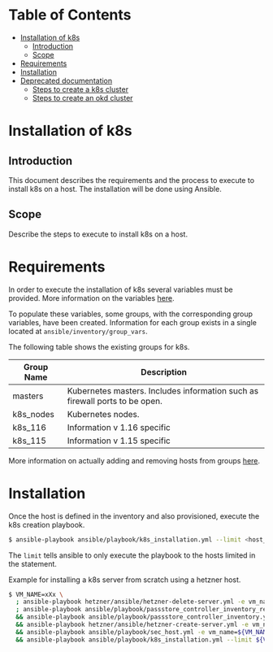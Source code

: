 # Table of Contents

   * [Installation of k8s](#installation-of-k8s)
      * [Introduction](#introduction)
      * [Scope](#scope)
   * [Requirements](#requirements)
   * [Installation](#installation)
   * [Deprecated documentation](#deprecated-documentation)
      * [Steps to create a k8s cluster](#steps-to-create-a-k8s-cluster)
      * [Steps to create an okd cluster](#steps-to-create-an-okd-cluster)


# Installation of k8s

## Introduction

This document describes the requirements and the process to execute to install k8s on a host. The installation will be done using Ansible.

## Scope

Describe the steps to execute to install k8s on a host.

# Requirements

In order to execute the installation of k8s several variables must be provided. More information on the variables [here](../ansible/roles/k8s_cluster/README.md).

To populate these variables, some groups, with the corresponding group variables, have been created. Information for each group exists in a single located at 
`ansible/inventory/group_vars`. 

The following table shows the existing groups for k8s.

| Group Name | Description |
| --- | --- |
| masters | Kubernetes masters. Includes information such as firewall ports to be open. |
| k8s_nodes | Kubernetes nodes. |
| k8s_116 | Information v 1.16 specific |
| k8s_115 | Information v 1.15 specific |

More information on actually adding and removing hosts from groups [here](../ansible/playbook/README.md#Groups).

# Installation

Once the host is defined in the inventory and also provisioned, execute the k8s creation playbook.

```bash
$ ansible-playbook ansible/playbook/k8s_installation.yml --limit <host_name>
```  

The `limit` tells ansible to only execute the playbook to the hosts limited in the statement.

Example for installing a k8s server from scratch using a hetzner host.
 
```bash
$ VM_NAME=xXx \
  ; ansible-playbook hetzner/ansible/hetzner-delete-server.yml -e vm_name=${VM_NAME} -e hetzner_context_name=snowdrop  \
  ; ansible-playbook ansible/playbook/passstore_controller_inventory_remove.yml -e vm_name=${VM_NAME} -e pass_provider=hetzner \
  && ansible-playbook ansible/playbook/passstore_controller_inventory.yml -e vm_name=${VM_NAME} -e pass_provider=hetzner --tag "create" \
  && ansible-playbook hetzner/ansible/hetzner-create-server.yml -e vm_name=${VM_NAME} -e salt_text=$( gpg --gen-random --armor 1 20) -e hetzner_context_name=snowdrop \
  && ansible-playbook ansible/playbook/sec_host.yml -e vm_name=${VM_NAME} -e provider=hetzner \
  && ansible-playbook ansible/playbook/k8s_installation.yml --limit ${VM_NAME}
```
